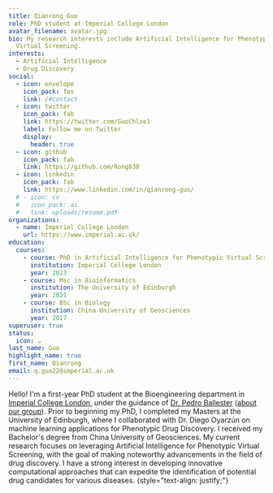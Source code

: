 ```yaml
---
title: Qianrong Guo
role: PhD student at Imperial College London
avatar_filename: avatar.jpg
bio: My research interests include Artificial Intelligence for Phenotypic
  Virtual Screening.
interests:
  - Artificial Intelligence
  - Drug Discovery
social:
  - icon: envelope
    icon_pack: fas
    link: /#contact
  - icon: twitter
    icon_pack: fab
    link: https://twitter.com/GuoChloe1
    label: Follow me on Twitter
    display:
      header: true
  - icon: github
    icon_pack: fab
    link: https://github.com/Rong830
  - icon: linkedin
    icon_pack: fab
    link: https://www.linkedin.com/in/qianrong-guo/
  # - icon: cv
  #   icon_pack: ai
  #   link: uploads/resume.pdf
organizations:
  - name: Imperial College London
    url: https://www.imperial.ac.uk/
education:
  courses:
    - course: PhD in Artificial Intelligence for Phenotypic Virtual Screening
      institution: Imperial College London
      year: 2023
    - course: Msc in Bioinformatics
      institution: The University of Edinburgh
      year: 2021
    - course: BSc in Biology
      institution: China University of Geosciences
      year: 2017
superuser: true
status:
  icon: ☕️
last_name: Guo
highlight_name: true
first_name: Qianrong
email: q.guo22@imperial.ac.uk
---
```

Hello! I'm a first-year PhD student at the Bioengineering department in [Imperial College London](https://www.imperial.ac.uk/), under the guidance of [Dr. Pedro Ballester](https://www.imperial.ac.uk/people/p.ballester) ([about our group](https://ballestergroup.github.io/)). Prior to beginning my PhD, I completed my Masters at the University of Edinburgh, where I collaborated with Dr. Diego Oyarzún on machine learning applications for Phenotypic Drug Discovery. I received my Bachelor's degree from China University of Geosciences. My current research focuses on leveraging Artificial Intelligence for Phenotypic Virtual Screening, with the goal of making noteworthy advancements in the field of drug discovery. I have a strong interest in developing innovative computational approaches that can expedite the identification of potential drug candidates for various diseases.
{style="text-align: justify;"}